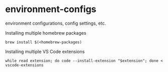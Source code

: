 environment-configs
===================

environment configurations, config settings, etc.


Installing multiple homebrew packages
```
brew install $(<homebrew-packages)
```

Installing multiple VS Code extensions
```
while read extension; do code --install-extension "$extension"; done < vscode-extensions
```
